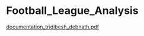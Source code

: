 # Football_League_Analysis
[documentation_tridibesh_debnath.pdf](https://github.com/user-attachments/files/20962630/documentation_tridibesh_debnath.pdf)
